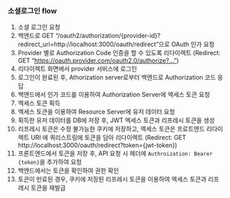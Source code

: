 
### 소셜로그인 flow

1. 소셜 로그인 요청
2. 백엔드로 GET “/oauth2/authorization/{provider-id}?redirect_uri=http://localhost:3000/oauth/redirect”으로 OAuth 인가 요청
3. Provider 별로 Authorization Code 인증을 할 수 있도록 리다이렉트 (Redirect: GET “https://oauth.provider.com/oauth2.0/authorize?…”)
4. 리다이렉트 화면에서 provider 서비스에 로그인
5. 로그인이 완료된 후, Athorization server로부터 백엔드로 Authorization 코드 응답
6. 백엔드에서 인가 코드를 이용하여 Authorization Server에 엑세스 토큰 요청
7. 엑세스 토큰 획득
8. 엑세스 토큰을 이용하여 Resource Server에 유저 데이터 요청
9. 획득한 유저 데이터를 DB에 저장 후, JWT 엑세스 토큰과 리프레시 토큰을 생성
10. 리프레시 토큰은 수정 불가능한 쿠키에 저장하고, 엑세스 토큰은 프로트엔드 리다이렉트 URI 에 쿼리스트링에 토큰을 담아 리다이렉트 (Redirect: GET http://localhost:3000/oauth/redirect?token={jwt-token})
11. 프론트엔드에서 토큰을 저장 후, API 요청 시 헤더에 `Authroization: Bearer {token}`을 추가하여 요청
12. 백엔드에서는 토큰을 확인하여 권한 확인
13. 토큰이 만료된 경우, 쿠키에 저장된 리프레시 토큰을 이용하여 엑세스 토큰과 리프레시 토큰을 재발급